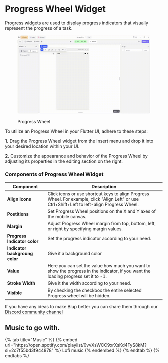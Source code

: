 # Progress Wheel Widget

Progress widgets are used to display progress indicators that visually represent the progress of a task.

<figure><img src="../../../.gitbook/assets/progress-wheel-ui.gif" alt="Progress Wheel"><figcaption><p>Progress Wheel</p></figcaption></figure>

To utilize an Progress Wheel in your Flutter UI, adhere to these steps:

**1.** Drag the Progress Wheel widget from the Insert menu and drop it into your desired location within your UI.

**2.** Customize the appearance and behavior of the Progress Wheel by adjusting its properties in the editing section on the right.

### Components of Progress Wheel Widget

<table>
  <thead>
    <tr>
      <th>Component</th>
      <th>Description</th>
    </tr>
  </thead>
  <tbody>
    <tr>
      <td><strong>Align Icons</strong></td>
      <td>Click icons or use shortcut keys to align Progress Wheel. For example, click "Align Left" or use Ctrl+Shift+Left to left-align Progress Wheel.</td>
    </tr>
    <tr>
      <td><strong>Postitions</strong></td>
      <td>Set Progress Wheel positions on the X and Y axes of the mobile canvas.</td>
    </tr>
    <tr>
      <td><strong>Margin</strong></td>
      <td>Adjust Progress Wheel margin from top, bottom, left, or right by specifying margin values.</td>
    </tr>
    <tr>
      <td><strong>Progress Indicator color</strong></td>
      <td>Set the progress indicator according to your need.</td>
    </tr><tr>
      <td><strong>Indicator backgroung color</strong></td>
      <td>Give it a background color</td>
    </tr>
    <tr>
      <td><strong>Value</strong></td>
      <td>Here you can set the value how much you want to show the progress in the indicator, if you want the loading progress set it to -1.</td>
    </tr>
    <tr>
      <td><strong>Stroke Width</strong></td>
      <td>Give it the width according to your need.</td>
    </tr>
    <tr>
      <td><strong>Visible</strong></td>
      <td>By checking the checkbox the entire selected Progress wheel will be hidden.</td>
    </tr>
  </tbody>
</table>

If you have any ideas to make Blup better you can share them through our [Discord community channel ](https://discord.com/channels/940632966093234176/965313562425823303)

## Music to go with.
 
<div class="container">
  {% tab title="Music" %}
  {% embed url="https://open.spotify.com/playlist/0vvXsWCC9xrXsKd4FyS8kM?si=2c7f55bd3f944878" %}
  Lofi music
  {% endembed %}
  {% endtab %}
  {% endtabs %}
</div>